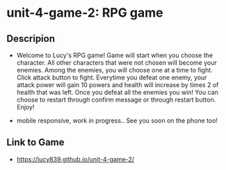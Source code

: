 # unit-4-game-2: RPG game


## Descripion

-   Welcome to Lucy's RPG game!
Game will start when you choose the character.
All other characters that were not chosen will become your enemies.
Among the enemies, you will choose one at a time to fight.
Click attack button to fight.
Everytime you defeat one enemy, your attack power will gain 10 powers and health will increase by times 2 of health that was left.
Once you defeat all the enemies you win!
You can choose to restart through confirm message or through restart button. Enjoy!

-   mobile responsive, work in progress.. See you soon on the phone too!

## Link to Game
-   https://lucy839.github.io/unit-4-game-2/





